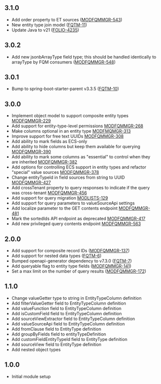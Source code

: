 ## 3.1.0
- Add order property to ET sources ([MODFQMMGR-543](https://folio-org.atlassian.net/browse/MODFQMMGR-543))
- New entity type join model ([FQTM-11](https://folio-org.atlassian.net/browse/FQTM-11))
- Update Java to v21 ([FOLIO-4235](https://folio-org.atlassian.net/browse/FOLIO-4235))

## 3.0.2
- Add new jsonbArrayType field type; this should be handled identically to arrayType by FQM consumers ([MODFQMMGR-548](https://folio-org.atlassian.net/browse/MODFQMMGR-548))

## 3.0.1
- Bump to spring-boot-starter-parent v3.3.5 ([FQTM-10](https://folio-org.atlassian.net/browse/FQTM-10))

## 3.0.0
  - Implement object model to support composite entity types [MODFQMMGR-229](https://folio-org.atlassian.net/browse/MODFQMMGR-229)
  - Add support for entity-type-level permissions [MODFQMMGR-268](https://folio-org.atlassian.net/browse/MODFQMMGR-268)
  - Make columns optional in an entity type [MODFMQMGR-313](https://folio-org.atlassian.net/browse/MODFMQMGR-313)
  - Improve support for free text UUIDs [MODFQMMGR-308](https://folio-org.atlassian.net/browse/MODFQMMGR-308)
  - Add ability to mark fields as ECS-only
  - Add ability to hide columns but keep them available for querying [MODFQMMGR-390](https://folio-org.atlassian.net/browse/MODFQMMGR-390)
  - Add ability to mark some columns as "essential" to control when they are inherited [MODFQMMGR-382](https://folio-org.atlassian.net/browse/MODFQMMGR-382)
  - Add options for controlling ECS support in entity types and refactor "special" value sources [MODFQMMGR-378](https://folio-org.atlassian.net/browse/MODFQMMGR-378)
  - Change entityTypeId in field sources from string to UUID [MODFQMMGR-427](https://folio-org.atlassian.net/browse/MODFQMMGR-427)
  - Add crossTenant property to query responses to indicate if the query was cross-tenant [MODFQMMGR-456](https://folio-org.atlassian.net/browse/MODFQMMGR-456)
  - Add support for query migration [MODLISTS-129](https://folio-org.atlassian.net/browse/MODLISTS-129)
  - Add support for query parameters to valueSourceApi settings
  - Add localize parameter to the GET contents endpoint [MODFQMMGR-481](https://folio-org.atlassian.net/browse/MODFQMMGR-481)
  - Mark the sortedIds API endpoint as deprecated [MODFQMMGR-417](https://folio-org.atlassian.net/browse/MODFQMMGR-417)
  - Add new privileged query contents endpoint [MODFQMMGR-563](https://folio-org.atlassian.net/browse/MODFQMMGR-563)

## 2.0.0
  - Add support for composite record IDs ([MODFQMMGR-137](https://folio-org.atlassian.net/browse/MODFQMMGR-137))
  - Add support for nested data types ([FQTM-6](https://folio-org.atlassian.net/browse/FQTM-6))
  - Bumped openapi-generator dependency to v7.3.0 ([FQTM-7](https://folio-org.atlassian.net/browse/FQTM-7))
  - Add queryable flag to entity type fields ([MODFQMMGR-141](https://folio-org.atlassian.net/browse/MODFQMMGR-141))
  - Set a max limit on the number of query results ([MODFQMMGR-172](https://folio-org.atlassian.net/browse/MODFQMMGR-172))

## 1.1.0
  - Change valueGetter type to string in EntityTypeColumn definition
  - Add filterValueGetter field to EntityTypeColumn definition
  - Add valueFunction field to EntityTypeColumn definition
  - Add isCustomField field to EntityTypeColumn definition
  - Add sourceViewExtractor field to EntityTypeColumn definition
  - Add valueSourceApi field to EntityTypeColumn definition
  - Add fromClause field to EntityType definition
  - Add groupByFields field to entityTypeDefinition
  - Add customFieldEntityTypeId field to EntityType definition
  - Add sourceView field to EntityType definition
  - Add nested object types

## 1.0.0
  - Initial module setup
